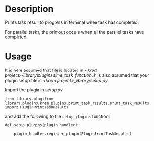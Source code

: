 
# Description

Prints task result to progress in terminal when task has completed.

For parallel tasks, the printout occurs when all the parallel tasks have completed.

# Usage
It is here assumed that file is located in _\<krem project\>/library\plugins\time\_task\_function_.
It is also assumed that your plugin setup file is _\<krem project\>\_library/setup.py_.

Import the plugin in _setup.py_

```
from library.plugifrom library.plugins.krem_plugins.print_task_results.print_task_results import PluginPrintTaskResults
```

and add the following to the `setup_plugins` function:

```
def setup_plugins(plugin_handler):

    plugin_handler.register_plugin(PluginPrintTaskResults)
```

